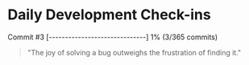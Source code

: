 # Daily Development Check-ins

Commit #3
[------------------------------] 1% (3/365 commits)

> "The joy of solving a bug outweighs the frustration of finding it."
